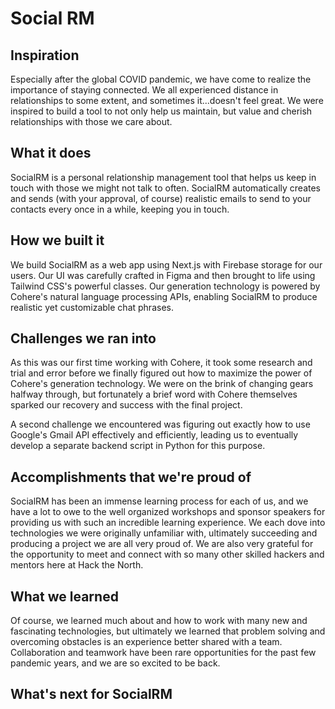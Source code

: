 # Social RM

## Inspiration

Especially after the global COVID pandemic, we have come to realize the importance of staying connected. We all experienced distance in relationships to some extent, and sometimes it...doesn't feel great. We were inspired to build a tool to not only help us maintain, but value and cherish relationships with those we care about.

## What it does

SocialRM is a personal relationship management tool that helps us keep in touch with those we might not talk to often. SocialRM automatically creates and sends (with your approval, of course) realistic emails to send to your contacts every once in a while, keeping you in touch.

## How we built it

We build SocialRM as a web app using Next.js with Firebase storage for our users. Our UI was carefully crafted in Figma and then brought to life using Tailwind CSS's powerful classes. Our generation technology is powered by Cohere's natural language processing APIs, enabling SocialRM to produce realistic yet customizable chat phrases.

## Challenges we ran into

As this was our first time working with Cohere, it took some research and trial and error before we finally figured out how to maximize the power of Cohere's generation technology. We were on the brink of changing gears halfway through, but fortunately a brief word with Cohere themselves sparked our recovery and success with the final project.

A second challenge we encountered was figuring out exactly how to use Google's Gmail API effectively and efficiently, leading us to eventually develop a separate backend script in Python for this purpose.

## Accomplishments that we're proud of

SocialRM has been an immense learning process for each of us, and we have a lot to owe to the well organized workshops and sponsor speakers for providing us with such an incredible learning experience. We each dove into technologies we were originally unfamiliar with, ultimately succeeding and producing a project we are all very proud of. We are also very grateful for the opportunity to meet and connect with so many other skilled hackers and mentors here at Hack the North.

## What we learned

Of course, we learned much about and how to work with many new and fascinating technologies, but ultimately we learned that problem solving and overcoming obstacles is an experience better shared with a team. Collaboration and teamwork have been rare opportunities for the past few pandemic years, and we are so excited to be back.

## What's next for SocialRM
